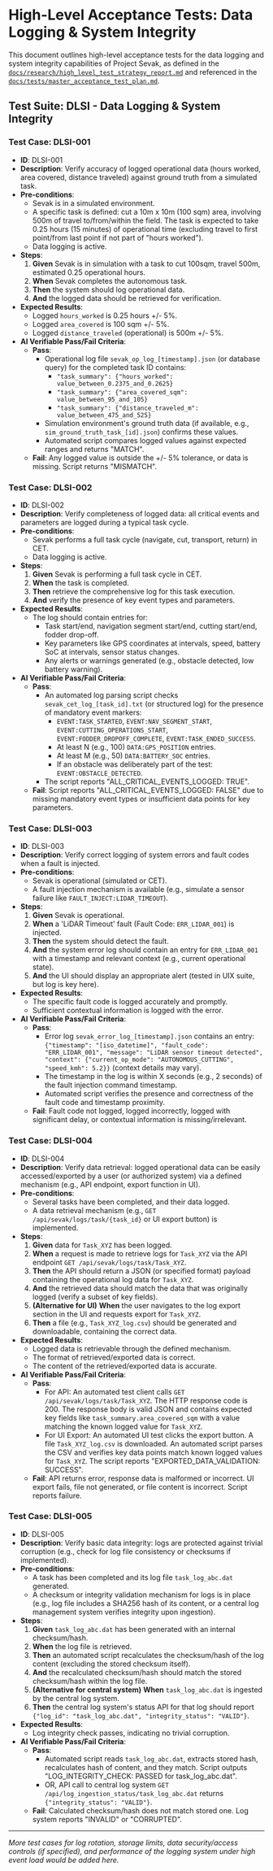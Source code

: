 # High-Level Acceptance Tests: Data Logging & System Integrity

This document outlines high-level acceptance tests for the data logging and system integrity capabilities of Project Sevak, as defined in the [`docs/research/high_level_test_strategy_report.md`](../../research/high_level_test_strategy_report.md:125) and referenced in the [`docs/tests/master_acceptance_test_plan.md`](../master_acceptance_test_plan.md:127).

## Test Suite: DLSI - Data Logging & System Integrity

### Test Case: DLSI-001
*   **ID**: DLSI-001
*   **Description**: Verify accuracy of logged operational data (hours worked, area covered, distance traveled) against ground truth from a simulated task.
*   **Pre-conditions**:
    *   Sevak is in a simulated environment.
    *   A specific task is defined: cut a 10m x 10m (100 sqm) area, involving 500m of travel to/from/within the field. The task is expected to take 0.25 hours (15 minutes) of operational time (excluding travel to first point/from last point if not part of "hours worked").
    *   Data logging is active.
*   **Steps**:
    1.  **Given** Sevak is in simulation with a task to cut 100sqm, travel 500m, estimated 0.25 operational hours.
    2.  **When** Sevak completes the autonomous task.
    3.  **Then** the system should log operational data.
    4.  **And** the logged data should be retrieved for verification.
*   **Expected Results**:
    *   Logged `hours_worked` is 0.25 hours +/- 5%.
    *   Logged `area_covered` is 100 sqm +/- 5%.
    *   Logged `distance_traveled` (operational) is 500m +/- 5%.
*   **AI Verifiable Pass/Fail Criteria**:
    *   **Pass**:
        *   Operational log file `sevak_op_log_[timestamp].json` (or database query) for the completed task ID contains:
            *   `"task_summary": {"hours_worked": value_between_0.2375_and_0.2625}`
            *   `"task_summary": {"area_covered_sqm": value_between_95_and_105}`
            *   `"task_summary": {"distance_traveled_m": value_between_475_and_525}`
        *   Simulation environment's ground truth data (if available, e.g., `sim_ground_truth_task_[id].json`) confirms these values.
        *   Automated script compares logged values against expected ranges and returns "MATCH".
    *   **Fail**: Any logged value is outside the +/- 5% tolerance, or data is missing. Script returns "MISMATCH".

### Test Case: DLSI-002
*   **ID**: DLSI-002
*   **Description**: Verify completeness of logged data: all critical events and parameters are logged during a typical task cycle.
*   **Pre-conditions**:
    *   Sevak performs a full task cycle (navigate, cut, transport, return) in CET.
    *   Data logging is active.
*   **Steps**:
    1.  **Given** Sevak is performing a full task cycle in CET.
    2.  **When** the task is completed.
    3.  **Then** retrieve the comprehensive log for this task execution.
    4.  **And** verify the presence of key event types and parameters.
*   **Expected Results**:
    *   The log should contain entries for:
        *   Task start/end, navigation segment start/end, cutting start/end, fodder drop-off.
        *   Key parameters like GPS coordinates at intervals, speed, battery SoC at intervals, sensor status changes.
        *   Any alerts or warnings generated (e.g., obstacle detected, low battery warning).
*   **AI Verifiable Pass/Fail Criteria**:
    *   **Pass**:
        *   An automated log parsing script checks `sevak_cet_log_[task_id].txt` (or structured log) for the presence of mandatory event markers:
            *   `EVENT:TASK_STARTED`, `EVENT:NAV_SEGMENT_START`, `EVENT:CUTTING_OPERATIONS_START`, `EVENT:FODDER_DROPOFF_COMPLETE`, `EVENT:TASK_ENDED_SUCCESS`.
            *   At least N (e.g., 100) `DATA:GPS_POSITION` entries.
            *   At least M (e.g., 50) `DATA:BATTERY_SOC` entries.
            *   If an obstacle was deliberately part of the test: `EVENT:OBSTACLE_DETECTED`.
        *   The script reports "ALL_CRITICAL_EVENTS_LOGGED: TRUE".
    *   **Fail**: Script reports "ALL_CRITICAL_EVENTS_LOGGED: FALSE" due to missing mandatory event types or insufficient data points for key parameters.

### Test Case: DLSI-003
*   **ID**: DLSI-003
*   **Description**: Verify correct logging of system errors and fault codes when a fault is injected.
*   **Pre-conditions**:
    *   Sevak is operational (simulated or CET).
    *   A fault injection mechanism is available (e.g., simulate a sensor failure like `FAULT_INJECT:LIDAR_TIMEOUT`).
*   **Steps**:
    1.  **Given** Sevak is operational.
    2.  **When** a 'LiDAR Timeout' fault (Fault Code: `ERR_LIDAR_001`) is injected.
    3.  **Then** the system should detect the fault.
    4.  **And** the system error log should contain an entry for `ERR_LIDAR_001` with a timestamp and relevant context (e.g., current operational state).
    5.  **And** the UI should display an appropriate alert (tested in UIX suite, but log is key here).
*   **Expected Results**:
    *   The specific fault code is logged accurately and promptly.
    *   Sufficient contextual information is logged with the error.
*   **AI Verifiable Pass/Fail Criteria**:
    *   **Pass**:
        *   Error log `sevak_error_log_[timestamp].json` contains an entry:
            `{"timestamp": "[iso_datetime]", "fault_code": "ERR_LIDAR_001", "message": "LiDAR sensor timeout detected", "context": {"current_op_mode": "AUTONOMOUS_CUTTING", "speed_kmh": 5.2}}` (context details may vary).
        *   The timestamp in the log is within X seconds (e.g., 2 seconds) of the fault injection command timestamp.
        *   Automated script verifies the presence and correctness of the fault code and timestamp proximity.
    *   **Fail**: Fault code not logged, logged incorrectly, logged with significant delay, or contextual information is missing/irrelevant.

### Test Case: DLSI-004
*   **ID**: DLSI-004
*   **Description**: Verify data retrieval: logged operational data can be easily accessed/exported by a user (or authorized system) via a defined mechanism (e.g., API endpoint, export function in UI).
*   **Pre-conditions**:
    *   Several tasks have been completed, and their data logged.
    *   A data retrieval mechanism (e.g., `GET /api/sevak/logs/task/{task_id}` or UI export button) is implemented.
*   **Steps**:
    1.  **Given** data for `Task_XYZ` has been logged.
    2.  **When** a request is made to retrieve logs for `Task_XYZ` via the API endpoint `GET /api/sevak/logs/task/Task_XYZ`.
    3.  **Then** the API should return a JSON (or specified format) payload containing the operational log data for `Task_XYZ`.
    4.  **And** the retrieved data should match the data that was originally logged (verify a subset of key fields).
    5.  **(Alternative for UI)** **When** the user navigates to the log export section in the UI and requests export for `Task_XYZ`.
    6.  **Then** a file (e.g., `Task_XYZ_log.csv`) should be generated and downloadable, containing the correct data.
*   **Expected Results**:
    *   Logged data is retrievable through the defined mechanism.
    *   The format of retrieved/exported data is correct.
    *   The content of the retrieved/exported data is accurate.
*   **AI Verifiable Pass/Fail Criteria**:
    *   **Pass**:
        *   For API: An automated test client calls `GET /api/sevak/logs/task/Task_XYZ`. The HTTP response code is 200. The response body is valid JSON and contains expected key fields like `task_summary.area_covered_sqm` with a value matching the known logged value for `Task_XYZ`.
        *   For UI Export: An automated UI test clicks the export button. A file `Task_XYZ_log.csv` is downloaded. An automated script parses the CSV and verifies key data points match known logged values for `Task_XYZ`. The script reports "EXPORTED_DATA_VALIDATION: SUCCESS".
    *   **Fail**: API returns error, response data is malformed or incorrect. UI export fails, file not generated, or file content is incorrect. Script reports failure.

### Test Case: DLSI-005
*   **ID**: DLSI-005
*   **Description**: Verify basic data integrity: logs are protected against trivial corruption (e.g., check for log file consistency or checksums if implemented).
*   **Pre-conditions**:
    *   A task has been completed and its log file `task_log_abc.dat` generated.
    *   A checksum or integrity validation mechanism for logs is in place (e.g., log file includes a SHA256 hash of its content, or a central log management system verifies integrity upon ingestion).
*   **Steps**:
    1.  **Given** `task_log_abc.dat` has been generated with an internal checksum/hash.
    2.  **When** the log file is retrieved.
    3.  **Then** an automated script recalculates the checksum/hash of the log content (excluding the stored checksum itself).
    4.  **And** the recalculated checksum/hash should match the stored checksum/hash within the log file.
    5.  **(Alternative for central system)** **When** `task_log_abc.dat` is ingested by the central log system.
    6.  **Then** the central log system's status API for that log should report `{"log_id": "task_log_abc.dat", "integrity_status": "VALID"}`.
*   **Expected Results**:
    *   Log integrity check passes, indicating no trivial corruption.
*   **AI Verifiable Pass/Fail Criteria**:
    *   **Pass**:
        *   Automated script reads `task_log_abc.dat`, extracts stored hash, recalculates hash of content, and they match. Script outputs "LOG_INTEGRITY_CHECK: PASSED for task_log_abc.dat".
        *   OR, API call to central log system `GET /api/log_ingestion_status/task_log_abc.dat` returns `{"integrity_status": "VALID"}`.
    *   **Fail**: Calculated checksum/hash does not match stored one. Log system reports "INVALID" or "CORRUPTED".

---
*More test cases for log rotation, storage limits, data security/access controls (if specified), and performance of the logging system under high event load would be added here.*